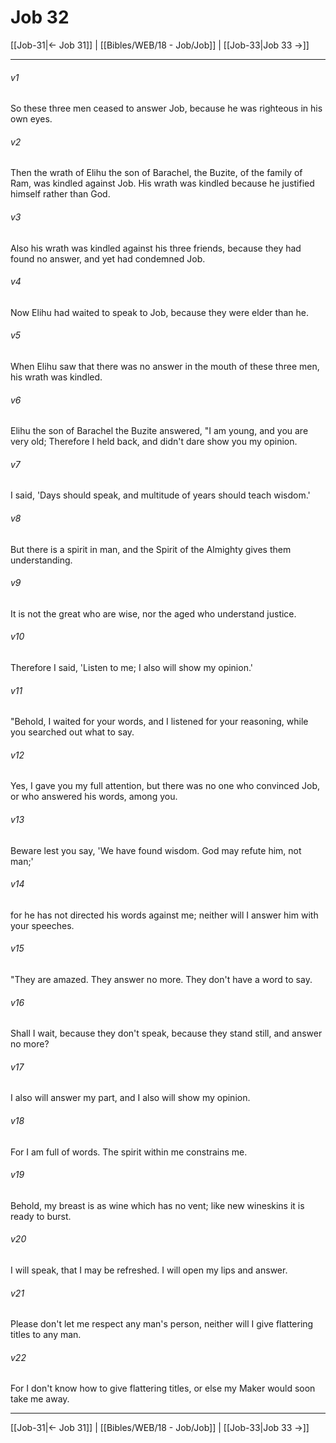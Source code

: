 # Job 32

[[Job-31|← Job 31]] | [[Bibles/WEB/18 - Job/Job]] | [[Job-33|Job 33 →]]
***



###### v1 
So these three men ceased to answer Job, because he was righteous in his own eyes. 

###### v2 
Then the wrath of Elihu the son of Barachel, the Buzite, of the family of Ram, was kindled against Job. His wrath was kindled because he justified himself rather than God. 

###### v3 
Also his wrath was kindled against his three friends, because they had found no answer, and yet had condemned Job. 

###### v4 
Now Elihu had waited to speak to Job, because they were elder than he. 

###### v5 
When Elihu saw that there was no answer in the mouth of these three men, his wrath was kindled. 

###### v6 
Elihu the son of Barachel the Buzite answered, "I am young, and you are very old; Therefore I held back, and didn't dare show you my opinion. 

###### v7 
I said, 'Days should speak, and multitude of years should teach wisdom.' 

###### v8 
But there is a spirit in man, and the Spirit of the Almighty gives them understanding. 

###### v9 
It is not the great who are wise, nor the aged who understand justice. 

###### v10 
Therefore I said, 'Listen to me; I also will show my opinion.' 

###### v11 
"Behold, I waited for your words, and I listened for your reasoning, while you searched out what to say. 

###### v12 
Yes, I gave you my full attention, but there was no one who convinced Job, or who answered his words, among you. 

###### v13 
Beware lest you say, 'We have found wisdom. God may refute him, not man;' 

###### v14 
for he has not directed his words against me; neither will I answer him with your speeches. 

###### v15 
"They are amazed. They answer no more. They don't have a word to say. 

###### v16 
Shall I wait, because they don't speak, because they stand still, and answer no more? 

###### v17 
I also will answer my part, and I also will show my opinion. 

###### v18 
For I am full of words. The spirit within me constrains me. 

###### v19 
Behold, my breast is as wine which has no vent; like new wineskins it is ready to burst. 

###### v20 
I will speak, that I may be refreshed. I will open my lips and answer. 

###### v21 
Please don't let me respect any man's person, neither will I give flattering titles to any man. 

###### v22 
For I don't know how to give flattering titles, or else my Maker would soon take me away.

***
[[Job-31|← Job 31]] | [[Bibles/WEB/18 - Job/Job]] | [[Job-33|Job 33 →]]
